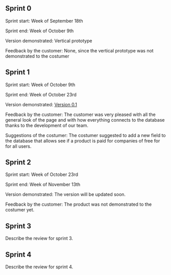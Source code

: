 ## Sprint 0

Sprint start: Week of September 18th

Sprint end: Week of October 9th

Version demonstrated: Vertical prototype

Feedback by the customer: None, since the vertical prototype was not demonstrated to the costumer

## Sprint 1

Sprint start: Week of October 9th

Sprint end: Week of October 23rd

Version demonstrated: [Version 0.1](https://github.com/FEUP-MEIC-DS-2023-1MEIC08/VAXPRED/releases/tag/v0.1)

Feedback by the customer: The customer was very pleased with all the general look of the page and with how everything connects to the database thanks to the development of our team.

Suggestions of the costumer: The costumer suggested to add a new field to the database that allows see if a product is paid for companies of free for for all users.

## Sprint 2

Sprint start: Week of October 23rd

Sprint end: Week of November 13th

Version demonstrated: The version will be updated soon.

Feedback by the customer: The product was not demonstrated to the costumer yet.

## Sprint 3

Describe the review for sprint 3.

## Sprint 4

Describe the review for sprint 4.
